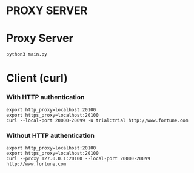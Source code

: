 PROXY SERVER
============

# Proxy Server
```shell
python3 main.py
```

# Client (curl)
### With HTTP authentication
```shell
export http_proxy=localhost:20100
export https_proxy=localhost:20100
curl --local-port 20000-20099 -u trial:trial http://www.fortune.com
```
### Without HTTP authentication
```shell
export http_proxy=localhost:20100
export https_proxy=localhost:20100
curl --proxy 127.0.0.1:20100 --local-port 20000-20099 http://www.fortune.com
```


